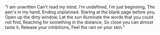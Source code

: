 "I am unwritten Can't read my mind, I'm undefined, I'm just beginning, The pen's in my hand, Ending unplanned. Staring at the blank page before you, Open up the dirty window, Let the sun illuminate the words that you could not find, Reaching for something in the distance, So close you can almost taste it, Release your inhibitions, Feel the rain on your skin." 
